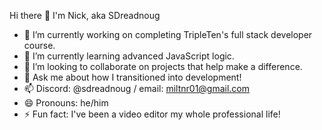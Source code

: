 Hi there 👋
I'm Nick, aka SDreadnoug

- 🔭 I’m currently working on completing TripleTen's full stack developer course.
- 🌱 I’m currently learning advanced JavaScript logic.
- 👯 I’m looking to collaborate on projects that help make a difference.
- 💬 Ask me about how I transitioned into development!
- 📫 Discord: @sdreadnoug / email: miltnr01@gmail.com
- 😄 Pronouns: he/him
- ⚡ Fun fact: I've been a video editor my whole professional life!

